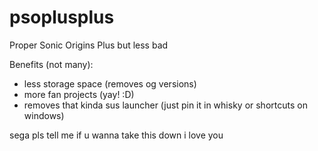 # psoplusplus
Proper Sonic Origins Plus but less bad

Benefits (not many):

- less storage space (removes og versions)
- more fan projects (yay! :D)
- removes that kinda sus launcher (just pin it in whisky or shortcuts on windows)

sega pls tell me if u wanna take this down i love you
